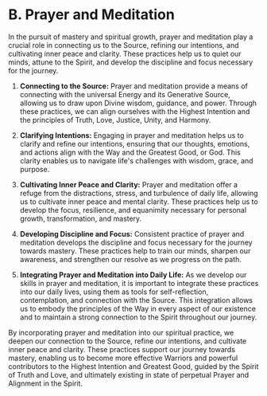 # B. Prayer and Meditation

In the pursuit of mastery and spiritual growth, prayer and meditation play a crucial role in connecting us to the Source, refining our intentions, and cultivating inner peace and clarity. These practices help us to quiet our minds, attune to the Spirit, and develop the discipline and focus necessary for the journey.

1.  **Connecting to the Source:** Prayer and meditation provide a means of connecting with the universal Energy and its Generative Source, allowing us to draw upon Divine wisdom, guidance, and power. Through these practices, we can align ourselves with the Highest Intention and the principles of Truth, Love, Justice, Unity, and Harmony.
    
2.  **Clarifying Intentions:** Engaging in prayer and meditation helps us to clarify and refine our intentions, ensuring that our thoughts, emotions, and actions align with the Way and the Greatest Good, or God. This clarity enables us to navigate life's challenges with wisdom, grace, and purpose.
    
3.  **Cultivating Inner Peace and Clarity:** Prayer and meditation offer a refuge from the distractions, stress, and turbulence of daily life, allowing us to cultivate inner peace and mental clarity. These practices help us to develop the focus, resilience, and equanimity necessary for personal growth, transformation, and mastery.
    
4.  **Developing Discipline and Focus:** Consistent practice of prayer and meditation develops the discipline and focus necessary for the journey towards mastery. These practices help to train our minds, sharpen our awareness, and strengthen our resolve as we progress on the path.
    
5.  **Integrating Prayer and Meditation into Daily Life:** As we develop our skills in prayer and meditation, it is important to integrate these practices into our daily lives, using them as tools for self-reflection, contemplation, and connection with the Source. This integration allows us to embody the principles of the Way in every aspect of our existence and to maintain a strong connection to the Spirit throughout our journey.
    

By incorporating prayer and meditation into our spiritual practice, we deepen our connection to the Source, refine our intentions, and cultivate inner peace and clarity. These practices support our journey towards mastery, enabling us to become more effective Warriors and powerful contributors to the Highest Intention and Greatest Good, guided by the Spirit of Truth and Love, and ultimately existing in state of perpetual Prayer and Alignment in the Spirit. 